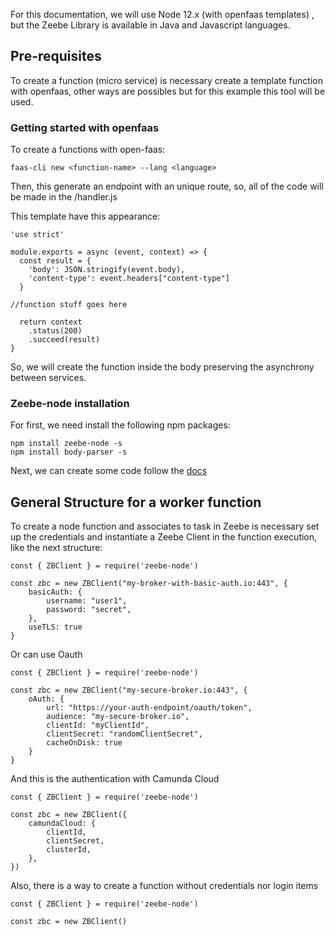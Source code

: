 For this documentation, we will use Node 12.x (with openfaas templates) , but the Zeebe Library is available in Java and Javascript languages.

## Pre-requisites

To create a function (micro service) is necessary create a template function with openfaas, other ways are possibles but for this example this tool will be used.

### Getting started with openfaas

To create a functions with open-faas:

```
faas-cli new <function-name> --lang <language>
```

Then, this generate an endpoint with an unique route, so, all of the code will be made in the <function-name>/handler.js

This template have this appearance:

```
'use strict'

module.exports = async (event, context) => {
  const result = {
    'body': JSON.stringify(event.body),
    'content-type': event.headers["content-type"]
  }

//function stuff goes here

  return context
    .status(200)
    .succeed(result)
}
```

So, we will create the function inside the body preserving the asynchrony between services.

### Zeebe-node installation 

For first, we need install the following npm packages:

```
npm install zeebe-node -s
npm install body-parser -s
```

Next, we can create some code follow the [docs](https://github.com/camunda-community-hub/zeebe-client-node-js)

## General Structure for a worker function

To create a node function and associates to task in Zeebe is necessary set up the credentials and instantiate a Zeebe Client in the function execution, like the next structure:

```
const { ZBClient } = require('zeebe-node')

const zbc = new ZBClient("my-broker-with-basic-auth.io:443", {
	basicAuth: {
		username: "user1",
		password: "secret",
	},
	useTLS: true
}
```

Or can use Oauth

```
const { ZBClient } = require('zeebe-node')

const zbc = new ZBClient("my-secure-broker.io:443", {
	oAuth: {
		url: "https://your-auth-endpoint/oauth/token",
		audience: "my-secure-broker.io",
		clientId: "myClientId",
		clientSecret: "randomClientSecret",
		cacheOnDisk: true
	}
}
``` 

And this is the authentication with Camunda Cloud

```
const { ZBClient } = require('zeebe-node')

const zbc = new ZBClient({
	camundaCloud: {
		clientId,
		clientSecret,
		clusterId,
	},
})
```

Also, there is a way to create a function without credentials nor login items 

```
const { ZBClient } = require('zeebe-node')

const zbc = new ZBClient()
```
